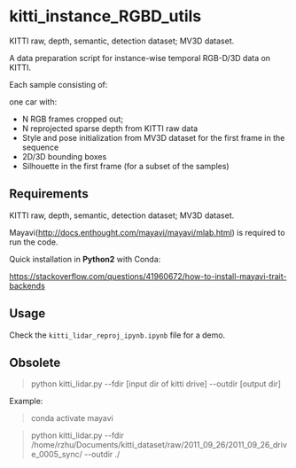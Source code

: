 # kitti_instance_RGBD_utils
KITTI raw, depth, semantic, detection dataset; MV3D dataset.

A data preparation script for instance-wise temporal RGB-D/3D data on KITTI.

Each sample consisting of:

one car with:
- N RGB frames cropped out;
- N reprojected sparse depth from KITTI raw data
- Style and pose initialization from MV3D dataset for the first frame in the sequence
- 2D/3D bounding boxes
- Silhouette in the first frame (for a subset of the samples)

## Requirements    

KITTI raw, depth, semantic, detection dataset; MV3D dataset.

Mayavi(http://docs.enthought.com/mayavi/mayavi/mlab.html) is required to run the code.

Quick installation in **Python2** with Conda:

https://stackoverflow.com/questions/41960672/how-to-install-mayavi-trait-backends

## Usage

Check the ``kitti_lidar_reproj_ipynb.ipynb`` file for a demo.

## Obsolete

> python kitti_lidar.py --fdir [input dir of kitti drive] --outdir [output dir]

Example: 

> conda activate mayavi

> python kitti_lidar.py --fdir /home/rzhu/Documents/kitti_dataset/raw/2011_09_26/2011_09_26_drive_0005_sync/ --outdir ./
